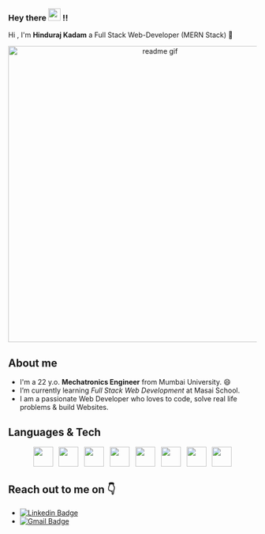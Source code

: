 
### Hey there <img src="https://media.giphy.com/media/hvRJCLFzcasrR4ia7z/giphy.gif" width="25px"> !!
Hi , I'm <b>Hinduraj Kadam</b> a Full Stack Web-Developer (MERN Stack) :wave:
<p align="center">
<img alt="readme gif" src="https://cdn.dribbble.com/users/1292677/screenshots/6139167/avento.gif" width="600px">
</p>

## About me
-  I'm a 22 y.o. <b>Mechatronics Engineer</b> from Mumbai University. :smile:
-  I’m currently learning <i>Full Stack Web Development</i> at Masai School.
-  I am a passionate Web Developer who loves to code, solve real life problems & build Websites.


## Languages & Tech
<p align='center'>
    <img height="40" src="https://www.flaticon.com/svg/static/icons/svg/1216/1216733.svg">&nbsp;&nbsp;
    <img height="40" src="https://www.flaticon.com/svg/static/icons/svg/732/732190.svg">&nbsp;&nbsp;
    <img height="40" src="https://www.vectorlogo.zone/logos/javascript/javascript-horizontal.svg">&nbsp;&nbsp;
    <img height="40" src="https://www.vectorlogo.zone/logos/reactjs/reactjs-ar21.svg">&nbsp;&nbsp;
    <img height="40" src="https://raw.githubusercontent.com/prplx/svg-logos/master/svg/redux.svg">&nbsp;&nbsp;
    <img height="40" src="https://www.vectorlogo.zone/logos/nodejs/nodejs-horizontal.svg">&nbsp;&nbsp;
    <img height="40" src="https://www.vectorlogo.zone/logos/expressjs/expressjs-ar21.svg">&nbsp;&nbsp;
    <img height="40" src="https://www.vectorlogo.zone/logos/mongodb/mongodb-ar21.svg"> 
</p>


## Reach out to me on :point_down:
- [![Linkedin Badge](https://img.shields.io/badge/-Linkedin-4169E1?style=flat-square&logo=Linkedin&logoColor=white&&link=https://www.linkedin.com/in/vividha-rawat-761905143/)](https://www.linkedin.com/in/hinduraj-kadam/)
- [![Gmail Badge](https://img.shields.io/badge/-Gmail-c14438?style=flat-square&logo=Gmail&logoColor=white&link=mailto:rvividha@gmail.com)](mailto:hindurajkkadam123@gmail.com)

